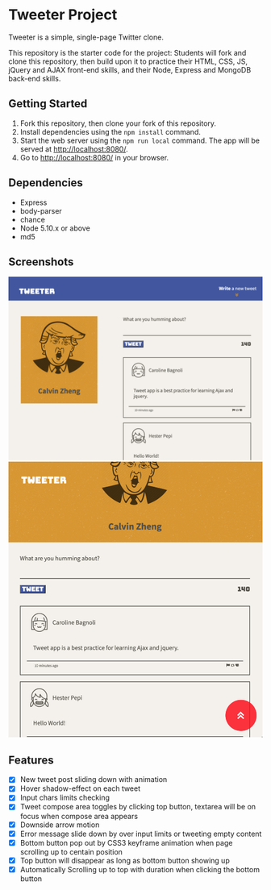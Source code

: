 # Tweeter Project

Tweeter is a simple, single-page Twitter clone.

This repository is the starter code for the project: Students will fork and clone this repository, then build upon it to practice their HTML, CSS, JS, jQuery and AJAX front-end skills, and their Node, Express and MongoDB back-end skills.

## Getting Started

1. Fork this repository, then clone your fork of this repository.
2. Install dependencies using the `npm install` command.
3. Start the web server using the `npm run local` command. The app will be served at <http://localhost:8080/>.
4. Go to <http://localhost:8080/> in your browser.

## Dependencies

- Express
- body-parser
- chance
- Node 5.10.x or above
- md5

## Screenshots

!['Screen shot of tweet on desktop'](docs/tweet-box.png)
!['Screen shot of tweet on tablet'](docs/tweet-box2.png)

## Features

- [X] New tweet post sliding down with animation
- [x] Hover shadow-effect on each tweet
- [x] Input chars limits checking
- [x] Tweet compose area toggles by clicking top button, textarea will be on focus when compose area appears
- [x] Downside arrow motion
- [x] Error message slide down by over input limits or tweeting empty content
- [x] Bottom button pop out by CSS3 keyframe animation when page scrolling up to centain position
- [x] Top button will disappear as long as bottom button showing up
- [x] Automatically Scrolling up to top with duration when clicking the bottom button
